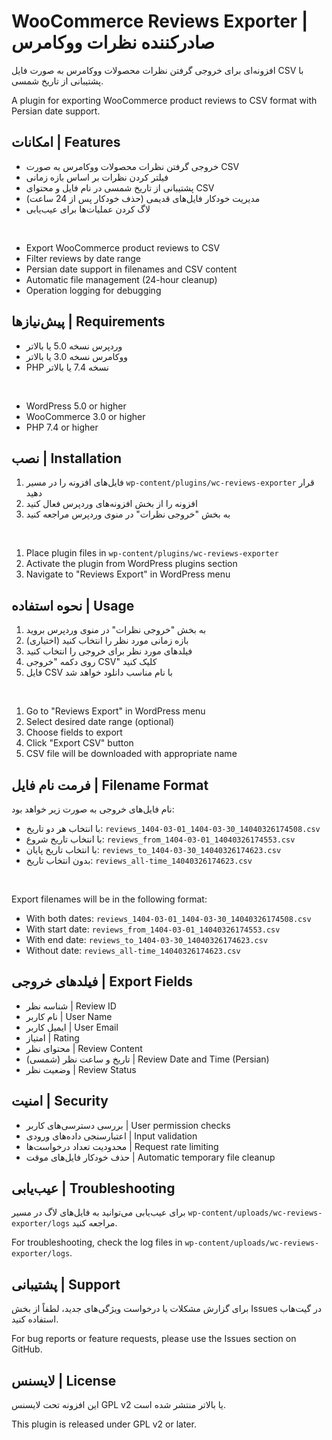 # WooCommerce Reviews Exporter | صادرکننده نظرات ووکامرس

افزونه‌ای برای خروجی گرفتن نظرات محصولات ووکامرس به صورت فایل CSV با پشتیبانی از تاریخ شمسی.

A plugin for exporting WooCommerce product reviews to CSV format with Persian date support.

## امکانات | Features

- خروجی گرفتن نظرات محصولات ووکامرس به صورت CSV
- فیلتر کردن نظرات بر اساس بازه زمانی
- پشتیبانی از تاریخ شمسی در نام فایل و محتوای CSV
- مدیریت خودکار فایل‌های قدیمی (حذف خودکار پس از 24 ساعت)
- لاگ کردن عملیات‌ها برای عیب‌یابی

<br />

- Export WooCommerce product reviews to CSV
- Filter reviews by date range
- Persian date support in filenames and CSV content
- Automatic file management (24-hour cleanup)
- Operation logging for debugging

## پیش‌نیازها | Requirements

- وردپرس نسخه 5.0 یا بالاتر
- ووکامرس نسخه 3.0 یا بالاتر
- PHP نسخه 7.4 یا بالاتر

<br />

- WordPress 5.0 or higher
- WooCommerce 3.0 or higher
- PHP 7.4 or higher

## نصب | Installation

1. فایل‌های افزونه را در مسیر `wp-content/plugins/wc-reviews-exporter` قرار دهید
2. افزونه را از بخش افزونه‌های وردپرس فعال کنید
3. به بخش "خروجی نظرات" در منوی وردپرس مراجعه کنید

<br />

1. Place plugin files in `wp-content/plugins/wc-reviews-exporter`
2. Activate the plugin from WordPress plugins section
3. Navigate to "Reviews Export" in WordPress menu

## نحوه استفاده | Usage

1. به بخش "خروجی نظرات" در منوی وردپرس بروید
2. بازه زمانی مورد نظر را انتخاب کنید (اختیاری)
3. فیلدهای مورد نظر برای خروجی را انتخاب کنید
4. روی دکمه "خروجی CSV" کلیک کنید
5. فایل CSV با نام مناسب دانلود خواهد شد

<br />

1. Go to "Reviews Export" in WordPress menu
2. Select desired date range (optional)
3. Choose fields to export
4. Click "Export CSV" button
5. CSV file will be downloaded with appropriate name

## فرمت نام فایل | Filename Format

نام فایل‌های خروجی به صورت زیر خواهد بود:

- با انتخاب هر دو تاریخ: `reviews_1404-03-01_1404-03-30_14040326174508.csv`
- با انتخاب تاریخ شروع: `reviews_from_1404-03-01_14040326174553.csv`
- با انتخاب تاریخ پایان: `reviews_to_1404-03-30_14040326174623.csv`
- بدون انتخاب تاریخ: `reviews_all-time_14040326174623.csv`

<br />

Export filenames will be in the following format:

- With both dates: `reviews_1404-03-01_1404-03-30_14040326174508.csv`
- With start date: `reviews_from_1404-03-01_14040326174553.csv`
- With end date: `reviews_to_1404-03-30_14040326174623.csv`
- Without date: `reviews_all-time_14040326174623.csv`

## فیلدهای خروجی | Export Fields

- شناسه نظر | Review ID
- نام کاربر | User Name
- ایمیل کاربر | User Email
- امتیاز | Rating
- محتوای نظر | Review Content
- تاریخ و ساعت نظر (شمسی) | Review Date and Time (Persian)
- وضعیت نظر | Review Status

## امنیت | Security

- بررسی دسترسی‌های کاربر | User permission checks
- اعتبارسنجی داده‌های ورودی | Input validation
- محدودیت تعداد درخواست‌ها | Request rate limiting
- حذف خودکار فایل‌های موقت | Automatic temporary file cleanup

## عیب‌یابی | Troubleshooting

برای عیب‌یابی می‌توانید به فایل‌های لاگ در مسیر `wp-content/uploads/wc-reviews-exporter/logs` مراجعه کنید.

For troubleshooting, check the log files in `wp-content/uploads/wc-reviews-exporter/logs`.

## پشتیبانی | Support

برای گزارش مشکلات یا درخواست ویژگی‌های جدید، لطفاً از بخش Issues در گیت‌هاب استفاده کنید.

For bug reports or feature requests, please use the Issues section on GitHub.

## لایسنس | License

این افزونه تحت لایسنس GPL v2 یا بالاتر منتشر شده است.

This plugin is released under GPL v2 or later. 